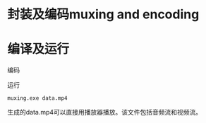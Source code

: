 # 封装及编码muxing and encoding

# 编译及运行
编码

运行
```
muxing.exe data.mp4
```
生成的data.mp4可以直接用播放器播放。该文件包括音频流和视频流。


